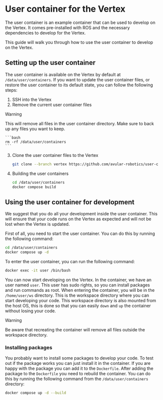 # User container for the Vertex

The user container is an example container that can be used to develop on the Vertex. It comes pre-installed with ROS and the necessary dependencies to develop for the Vertex. 

This guide will walk you through how to use the user container to develop on the Vertex.

## Setting up the user container
The user container is available on the Vertex by default at `/data/user/containers`. If you want to update the user container files, or restore the user container to its default state, you can follow the following steps:

1. SSH into the Vertex
2. Remove the current user container files
   
> [!WARNING]
> This will remove all files in the user container directory. Make sure to back up any files you want to keep.
    
    ```bash
    rm -rf /data/user/containers
    ```
3. Clone the user container files to the Vertex
    ```bash
    git clone --branch vertex https://github.com/avular-robotics/user-container.git /data/user/containers
    ```
4. Building the user containers
    ```bash
    cd /data/user/containers
    docker compose build
    ```

## Using the user container for development
We suggest that you do all your development inside the user container. This will ensure that your code runs on the Vertex as expected and will not be lost when the Vertex is updated.

First of all, you need to start the user container. You can do this by running the following command:
```bash
cd /data/user/containers
docker compose up -d
```

To enter the user container, you can run the following command:
```bash
docker exec -it user /bin/bash
```

You can now start developing on the Vertex. In the container, we have an user named `user`. 
This user has sudo rights, so you can install packages and run commands as root. When entering 
the container, you will be in the `/home/user/ws` directory. This is the workspace directory 
where you can start developing your code. This workspace directory is also mounted from the host OS,
this is done so that you can easily `down` and `up` the container without losing your code. 

> [!WARNING]
> Be aware that recreating the container will remove all files outside the workspace directory.

### Installing packages
You probably want to install some packages to develop your code. To test out if the package works you
can just install it in the container. If you are happy with the package you can add it to the `Dockerfile`.
After adding the package to the `Dockerfile` you need to rebuild the container. You can do this by running
the following command from the `/data/user/containers` directory:
```bash
docker compose up -d --build
```
